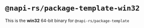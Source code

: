 # `@napi-rs/package-template-win32`

This is the **win32** 64-bit binary for `@napi-rs/package-template`
